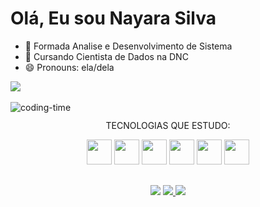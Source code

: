 # Olá, Eu sou Nayara Silva 


- 🌱 Formada Analise e Desenvolvimento de Sistema
- 🌱 Cursando Cientista de Dados na DNC
- 😄 Pronouns: ela/dela



<picture>
  <source
    srcset="https://github-readme-stats.vercel.app/api?username=NayaraRSilva&show_icons=true&theme=dark"
    media="(prefers-color-scheme: dark)"
  />
  <source
    srcset="https://github-readme-stats.vercel.app/api?username=NayaraRSilva&show_icons=true"
    media="(prefers-color-scheme: light), (prefers-color-scheme: no-preference)"
  />
  <img src="https://github-readme-stats.vercel.app/api?username=NayaraRSilva&show_icons=true" />
</picture>


<div align="center">
<div style="display:inline_block"><br>
<img align = "left" heigth="150" alt="coding-time" src="https://media3.giphy.com/media/L1R1tvI9svkIWwpVYr/giphy.gif?cid=ecf05e47ygx05qsks9nnh0o1cfzi1pnb76i3b7dkpvvo4rz3&ep=v1_gifs_related&rid=giphy.gif&ct=g">


##
##
TECNOLOGIAS QUE ESTUDO:

<img heigth="30" width="40" src= "https://github.com/NayaraRSilva/NayaraRSilva/assets/113741433/5f2a28bc-192d-4b08-b674-5d2fb6eb8151&">
<img heigth="30" width="40" src= "https://github.com/NayaraRSilva/NayaraRSilva/assets/113741433/e2793164-894d-4d55-a42b-68753305a41f">
<img heigth="30" width="40" src= "https://github.com/NayaraRSilva/NayaraRSilva/assets/113741433/394538d2-e48d-43dd-9fe7-a7a82fb71822">
<img heigth="30" width="40" src= "https://github.com/NayaraRSilva/NayaraRSilva/assets/113741433/f2baf749-bffd-4f39-b626-9867b1801185">
<img heigth="30" width="40" src= "https://github.com/NayaraRSilva/NayaraRSilva/assets/113741433/df5f45d3-1b3f-49ba-a856-e6d083b55bf8">
<img heigth="30" width="40" src= "https://github.com/NayaraRSilva/NayaraRSilva/assets/113741433/c4481981-ab08-4b09-949b-92a4402fa9a4">
</div>

##
##



  <a href= "https://www.linkedin.com/in/nayararsilva/" target= "_black"> <img src= "https://img.shields.io/badge/LinkedIn-0077B5?style=for-the-badge&logo=linkedin&logoColor=white" target="_blank"></a>
<a href = "https://www.instagram.com/naaaay.rs/" target= "_black"><img src= "https://img.shields.io/badge/Instagram-E4405F?style=for-the-badge&logo=instagram&logoColor=white" target="_blank"> </a>
<a href="mailton:nayarars.tec@gmail.com" target= "_black"> <img src= "https://img.shields.io/badge/Gmail-D14836?style=for-the-badge&logo=gmail&logoColor=white" target="_blank"></a>
##




 










